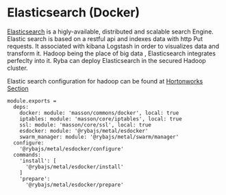 
# Elasticsearch (Docker)

[Elasticsearch](http://www.elastic.co) is a higly-available, distributed  and scalable search Engine.
Elastic search is based on a restful api and indexes data with http Put requests.
It associated with kibana Logstash in order to visualizes data and transform it.
Hadoop being the place of big data , Elasticsearch integrates perfeclty into it.
Ryba can deploy Elasticsearch in the  secured Hadoop cluster.

Elastic search configuration for hadoop can be found at [Hortonworks Section](hortonworks.com/blog/configure-elastic-search-hadoop-hdp-2-0)

    module.exports =
      deps:
        docker: module: 'masson/commons/docker', local: true
        iptables: module: 'masson/core/iptables', local: true
        ssl: module: 'masson/core/ssl', local: true
        esdocker: module: '@rybajs/metal/esdocker'
        swarm_manager: module: '@rybajs/metal/swarm/manager'
      configure:
        '@rybajs/metal/esdocker/configure'
      commands:
        'install': [
          '@rybajs/metal/esdocker/install'
        ]
        'prepare':
          '@rybajs/metal/esdocker/prepare'
